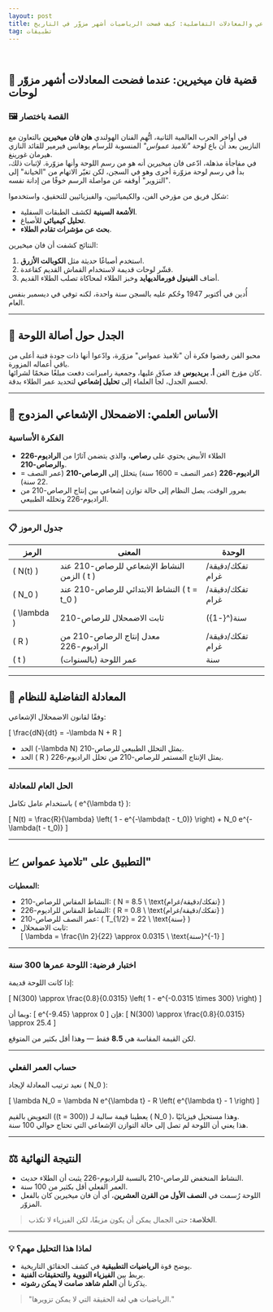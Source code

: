 ```yaml
---
layout: post
title: الاضمحلال الإشعاعي والمعادلات التفاضلية: كيف فضحت الرياضيات أشهر مزوّر في التاريخ
tag: تطبيقات
---
```


<br>

## 🎨 قضية فان ميخيرين: عندما فضحت المعادلات أشهر مزوّر لوحات  

### 🖼️ القصة باختصار  
في أواخر الحرب العالمية الثانية، اتُّهم الفنان الهولندي **هان فان ميخيرين** بالتعاون مع النازيين بعد أن باع لوحة *"تلاميذ عمواس"* المنسوبة للرسام يوهانس فيرمير للقائد النازي هيرمان غورينغ.  
في مفاجأة مذهلة، ادّعى فان ميخيرين أنه هو من رسم اللوحة وأنها مزوّرة. لإثبات ذلك، بدأ في رسم لوحة مزوّرة أخرى وهو في السجن، لكن تغيّر الاتهام من "الخيانة" إلى "التزوير" أوقفه عن مواصلة الرسم خوفًا من إدانة نفسه.

شكل فريق من مؤرخي الفن، والكيميائيين، والفيزيائيين للتحقيق، واستخدموا:

- **الأشعة السينية** لكشف الطبقات السفلية.
- **تحليل كيميائي** للأصباغ.
- **بحث عن مؤشرات تقادم الطلاء**.

النتائج كشفت أن فان ميخيرين:
1. استخدم أصباغًا حديثة مثل **الكوبالت الأزرق**.
2. قشّر لوحات قديمة لاستخدام القماش القديم كقاعدة.
3. أضاف **الفينول فورمالديهايد** وخبز الطلاء لمحاكاة تصلب الطلاء القديم.

أُدين في أكتوبر 1947 وحُكم عليه بالسجن سنة واحدة، لكنه توفي في ديسمبر بنفس العام.

---

## 🔬 الجدل حول أصالة اللوحة  
محبو الفن رفضوا فكرة أن "تلاميذ عمواس" مزوّرة، وادّعوا أنها ذات جودة فنية أعلى من باقي أعماله المزورة.  
كان مؤرخ الفن **أ. بريديوس** قد صدّق عليها، وجمعية رامبرانت دفعت مبلغًا ضخمًا لشرائها.  
لحسم الجدل، لجأ العلماء إلى **تحليل إشعاعي** لتحديد عمر الطلاء بدقة.

---

## 🧪 الأساس العلمي: الاضمحلال الإشعاعي المزدوج  
### الفكرة الأساسية
- الطلاء الأبيض يحتوي على **رصاص**، والذي يتضمن آثارًا من **الراديوم-226** و**الرصاص-210**.
- **الراديوم-226** (عمر النصف = 1600 سنة) يتحلل إلى **الرصاص-210** (عمر النصف = 22 سنة).
- بمرور الوقت، يصل النظام إلى حالة توازن إشعاعي بين إنتاج الرصاص-210 من الراديوم-226 وتحلله الطبيعي.

---

### 📋 جدول الرموز

| الرمز      | المعنى                                                   | الوحدة                |
|------------|----------------------------------------------------------|-----------------------|
| \( N(t) \) | النشاط الإشعاعي للرصاص-210 عند الزمن \( t \)            | تفكك/دقيقة/غرام       |
| \( N_0 \)  | النشاط الابتدائي للرصاص-210 عند \( t = t_0 \)           | تفكك/دقيقة/غرام       |
| \( \lambda \) | ثابت الاضمحلال للرصاص-210                            | سنة\(^{-1}\)          |
| \( R \)    | معدل إنتاج الرصاص-210 من الراديوم-226                   | تفكك/دقيقة/غرام       |
| \( t \)    | عمر اللوحة (بالسنوات)                                   | سنة                   |

---

## 🧮 المعادلة التفاضلية للنظام  
وفقًا لقانون الاضمحلال الإشعاعي:

\[
\frac{dN}{dt} = -\lambda N + R
\]

- الحد \(-\lambda N\) يمثل التحلل الطبيعي للرصاص-210.
- الحد \( R \) يمثل الإنتاج المستمر للرصاص-210 من تحلل الراديوم-226.

---

### الحل العام للمعادلة
باستخدام عامل تكامل \( e^{\lambda t} \):

\[
N(t) = \frac{R}{\lambda} \left( 1 - e^{-\lambda(t - t_0)} \right) + N_0 e^{-\lambda(t - t_0)}
\]

---

## 📈 التطبيق على "تلاميذ عمواس"

**المعطيات:**
- النشاط المقاس للرصاص-210: \( N = 8.5 \ \text{تفكك/دقيقة/غرام} \)  
- النشاط المقاس للراديوم-226: \( R = 0.8 \ \text{تفكك/دقيقة/غرام} \)  
- عمر النصف للرصاص-210: \( T_{1/2} = 22 \ \text{سنة} \)  
- ثابت الاضمحلال:  
\[
\lambda = \frac{\ln 2}{22} \approx 0.0315 \ \text{سنة}^{-1}
\]

---

### **اختبار فرضية: اللوحة عمرها 300 سنة**
إذا كانت اللوحة قديمة:

\[
N(300) \approx \frac{0.8}{0.0315} \left( 1 - e^{-0.0315 \times 300} \right)
\]

وبما أن:
\[
e^{-9.45} \approx 0
\]
فإن:
\[
N(300) \approx \frac{0.8}{0.0315} \approx 25.4
\]

لكن القيمة المقاسة هي **8.5** فقط — وهذا أقل بكثير من المتوقع.

---

### **حساب العمر الفعلي**
نعيد ترتيب المعادلة لإيجاد \( N_0 \):

\[
\lambda N_0 = \lambda N e^{\lambda t} - R \left( e^{\lambda t} - 1 \right)
\]

التعويض بالقيم (\(t = 300\)) يعطينا قيمة سالبة لـ \( N_0 \)، وهذا مستحيل فيزيائيًا.  
هذا يعني أن اللوحة لم تصل إلى حالة التوازن الإشعاعي التي تحتاج حوالي 100 سنة.

---

## ⚖️ النتيجة النهائية
- النشاط المنخفض للرصاص-210 بالنسبة للراديوم-226 يثبت أن الطلاء حديث.  
- العمر الفعلي أقل بكثير من 100 سنة.  
- اللوحة رُسمت في **النصف الأول من القرن العشرين**، أي أن فان ميخيرين كان بالفعل المزوّر.

> **الخلاصة:** حتى الجمال يمكن أن يكون مزيفًا، لكن الفيزياء لا تكذب.

---

### 💡 لماذا هذا التحليل مهم؟
- يوضح قوة **الرياضيات التطبيقية** في كشف الحقائق التاريخية.  
- يربط بين **الفيزياء النووية** و**التحقيقات الفنية**.  
- يذكرنا أن **العلم شاهد صامت لا يمكن رشوته**.

> "الرياضيات هي لغة الحقيقة التي لا يمكن تزويرها."

